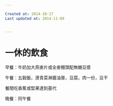 ```yaml
---

Created at: 2014-10-17
Last updated at: 2014-11-09


---
```


# 一休的飲食


早餐：牛奶加大燕麥片或全麥饅頭配無糖豆漿

午餐：五穀飯，燙青菜淋醬油膏，豆腐，肉一份，豆干

餐間吃香蕉或堅果達到基代

晚餐：同午餐

